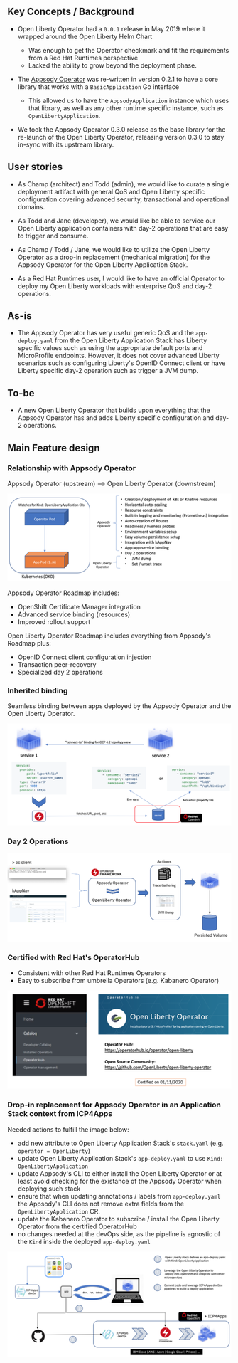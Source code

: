 ## Key Concepts / Background
- Open Liberty Operator had a `0.0.1` release in May 2019 where it wrapped around the Open Liberty Helm Chart
  -  Was enough to get the Operator checkmark and fit the requirements from a Red Hat Runtimes perspective
  -  Lacked the ability to grow beyond the deployment phase.

- The [Appsody Operator](https://github.com/appsody/appsody-operator) was re-written in version 0.2.1 to have a core library that works with a `BasicApplication` Go interface
  -  This allowed us to have the `AppsodyApplication` instance which uses that library, as well as any other runtime specific instance, such as `OpenLibertyApplication`.

- We took the Appsody Operator 0.3.0 release as the base library for the re-launch of the Open Liberty Operator, releasing version 0.3.0 to stay in-sync with its upstream library.  

## User stories
- As Champ (architect) and Todd (admin), we would like to curate a single deployment artifact with general QoS and Open Liberty specific configuration covering advanced security, transactional and operational domains.  

- As Todd and Jane (developer), we would like be able to service our Open Liberty application containers with day-2 operations that are easy to trigger and consume.

- As Champ / Todd / Jane, we would like to utilize the Open Liberty Operator as a drop-in replacement (mechanical migration) for the Appsody Operator for the Open Liberty Application Stack.

- As a Red Hat Runtimes user, I would like to have an official Operator to deploy my Open Liberty workloads with enterprise QoS and day-2 operations.

## As-is
- The Appsody Operator has very useful generic QoS and the `app-deploy.yaml` from the Open Liberty Application Stack has Liberty specific values such as using the appropriate default ports and MicroProfile endpoints.  However, it does not cover advanced Liberty scenarios such as configuring Liberty's OpenID Connect client or have Liberty specific day-2 operation such as trigger a JVM dump.  

## To-be
- A new Open Liberty Operator that builds upon everything that the Appsody Operator has and adds Liberty specific configuration and day-2 operations. 

## Main Feature design

### Relationship with Appsody Operator
Appsody Operator (upstream) --> Open Liberty Operator (downstream)

![Operators](images/downstream_appsody.png)

Appsody Operator Roadmap includes:
*  OpenShift Certificate Manager integration
*  Advanced service binding (resources)
*  Improved rollout support

Open Liberty Operator Roadmap includes everything from Appsody's Roadmap plus:
*  OpenID Connect client configuration injection
*  Transaction peer-recovery
*  Specialized day 2 operations


### Inherited binding

Seamless binding between apps deployed by the Appsody Operator and the Open Liberty Operator.

![Bindig](images/service-binding.png)



### Day 2 Operations

![Operations](images/day2ops.png)


### Certified with Red Hat's OperatorHub

- Consistent with other Red Hat Runtimes Operators
- Easy to subscribe from umbrella Operators (e.g. Kabanero Operator)

![Overview](images/overview.png)


### Drop-in replacement for Appsody Operator in an Application Stack context from ICP4Apps

Needed actions to fulfill the image below:
- add new attribute to Open Liberty Application Stack's `stack.yaml` (e.g.  `operator = OpenLiberty`)
- update Open Liberty Application Stack's `app-deploy.yaml` to use `Kind: OpenLibertyApplication`
- update Appsody's CLI to either install the Open Liberty Operator or at least avoid checking for the existance of the Appsody Operator when deploying such stack
- ensure that when updating annotations / labels from `app-deploy.yaml` the Appsody's CLI does not remove extra fields from the `OpenLibertyApplication` CR.
- update the Kabanero Operator to subscribe / install the Open Liberty Operator from the certified OperatorHub
- no changes needed at the devOps side, as the pipeline is agnostic of the `Kind` inside the deployed `app-deploy.yaml`

![Operators](images/icp4apps.png)
